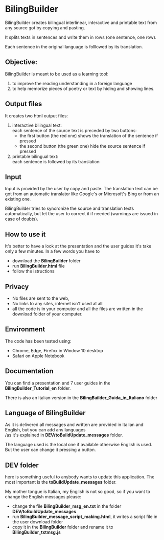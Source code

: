 # BilingBuilder
BilingBuilder creates bilingual interlinear, interactive and printable text  from any source got by copying and pasting.

It splits texts in sentences and write  them in rows (one sentence, one row).

Each sentence in the original language is folllowed by its translation.  

## Objective: 
  BilingBuilder is meant to be used as a learning tool:
  1. to improve the reading understanding in a foreign language 
  2. to help memorize pieces of poetry or text by hiding and showing lines.   

## Output files
It creates two html output files:
1. interactive bilingual text:   
    each sentence of the source text is preceded by two buttons:
      * the first button (the red one) shows the translation of the sentence if pressed 
      * the second button (the green one) hide the source sentence if pressed
2. printable bilingual text:  
   each sentence is followed by its translation 
 
## Input
Input is provided by the user by copy and paste.
The translation text can be got from an automatic translator like Google's or  Microsoft's Bing 
or from an existing one. 

BilingBuilder tries to syncronize the source and translation texts automatically, 
but let the user to correct it if needed  (warnings are issued in case of doubts). 

## How to use it
It's better to have a look at the presentation and the user guides it's take only a few minutes.
In a few words you have to  
* download the **BilingBuilder** folder
* run  **BilingBuilder.html** file 
* follow the istructions 

## Privacy 
* No files are sent to the web, 
* No links to any sites, internet isn't used at all 
* all the code is in your computer and  all the files are written in the download folder of your computer.  

## Environment
The code has been tested using:
* Chrome, Edge, Firefox in Window 10 desktop 
* Safari on Apple Notebook  

## Documentation
You can find a presentation and 7 user guides in the  **BilingBuilder_Tutorial_en** folder.

There is also an Italian version in the  **BilingBuilder_Guida_in_Italiano** folder

## Language of BilingBuilder
As it is delivered all messages and written are provided in Italian and English, but you can add any languages  
/as it's explained in **DEV/toBuildUpdate_messages** folder.

The language used is the local one if available otherwise English is used.  But the user can change it pressing a button.

## DEV folder
here is something useful to anybody wants to update this application. 
The most important is the **toBuildUpdate_messages**  folder.

My mother tongue is Italian, my English is not so good, so if you want to change the English messages please:
* change the file **BilingBuilder_msg_en.txt**  in the folder **DEV/toBuildUpdate_messages** 
* run **BilingBuilder_message_script_making.html**,  it writes a script file in the user download folder
* copy it in the **BilingBuilder** folder and rename it to **BilingBuilder_txtmsg.js**
 



